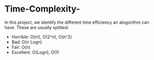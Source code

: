 # Time-Complexity-

In this project, we identify the different time efficiency an alogorithm can have. These are usually 
splitted:

- Horrible:
O(n!), O(2^n), O(n^2)
- Bad:
O(n Logn)
- Fair:
O(n)
- Excellent:
O(Logn), O(1)

